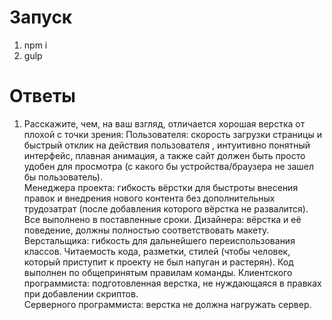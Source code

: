 # Запуск
1. npm i
2. gulp

# Ответы
1. Расскажите, чем, на ваш взгляд, отличается хорошая верстка от плохой с точки зрения:
 Пользователя: скорость загрузки страницы и быстрый отклик на действия пользователя , интуитивно понятный интерфейс, плавная анимация, а также сайт должен быть просто удобен для просмотра (с какого бы устройства/браузера не зашел бы пользователь).  
 Менеджера проекта: гибкость вёрстки для быстроты внесения правок и внедрения нового контента без дополнительных трудозатрат (после добавления которого вёрстка не развалится). Все выполнено в поставленные сроки.
 Дизайнера: вёрстка и её поведение, должны полностью соответствовать макету. 
 Верстальщика: гибкость для дальнейшего переиспользования классов. Читаемость кода, разметки, стилей (чтобы человек, который приступит к проекту не был напуган и растерян). Код выполнен по общепринятым правилам команды. 
 Клиентского программиста: подготовленная верстка, не нуждающаяся в правках при добавлении скриптов.   
 Серверного программиста: верстка не должна нагружать сервер. 
